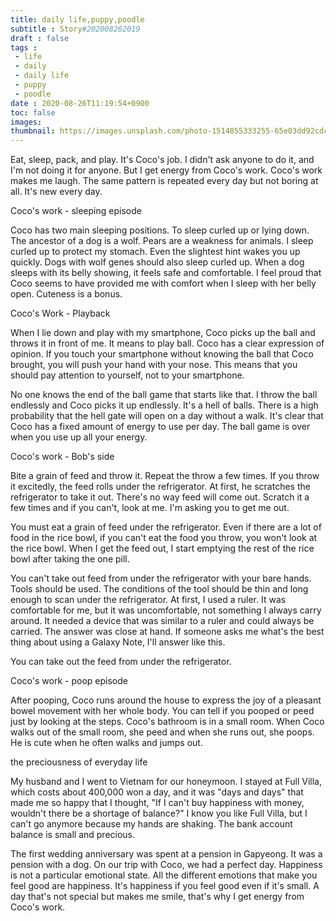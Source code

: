 ```yaml
---
title: daily life,puppy,poodle
subtitle : Story#202008262019
draft : false
tags :
 - life
 - daily
 - daily life 
 - puppy 
 - poodle
date : 2020-08-26T11:19:54+0900
toc: false
images: 
thumbnail: https://images.unsplash.com/photo-1514855333255-65e03dd92cdc?ixlib=rb-1.2.1&q=80&fm=jpg&crop=entropy&cs=tinysrgb&w=1080&fit=max&ixid=eyJhcHBfaWQiOjE1NTU0OX0
---
```


Eat, sleep, pack, and play. It's Coco's job. I didn't ask anyone to do it, and I'm not doing it for anyone. But I get energy from Coco's work. Coco's work makes me laugh. The same pattern is repeated every day but not boring at all. It's new every day.  

Coco's work - sleeping episode  

Coco has two main sleeping positions. To sleep curled up or lying down. The ancestor of a dog is a wolf. Pears are a weakness for animals. I sleep curled up to protect my stomach. Even the slightest hint wakes you up quickly. Dogs with wolf genes should also sleep curled up. When a dog sleeps with its belly showing, it feels safe and comfortable. I feel proud that Coco seems to have provided me with comfort when I sleep with her belly open. Cuteness is a bonus.  

Coco's Work - Playback  

When I lie down and play with my smartphone, Coco picks up the ball and throws it in front of me. It means to play ball. Coco has a clear expression of opinion. If you touch your smartphone without knowing the ball that Coco brought, you will push your hand with your nose. This means that you should pay attention to yourself, not to your smartphone.  

No one knows the end of the ball game that starts like that. I throw the ball endlessly and Coco picks it up endlessly. It's a hell of balls. There is a high probability that the hell gate will open on a day without a walk. It's clear that Coco has a fixed amount of energy to use per day. The ball game is over when you use up all your energy.  

Coco's work - Bob's side  

Bite a grain of feed and throw it. Repeat the throw a few times. If you throw it excitedly, the feed rolls under the refrigerator. At first, he scratches the refrigerator to take it out. There's no way feed will come out. Scratch it a few times and if you can't, look at me. I'm asking you to get me out.  

You must eat a grain of feed under the refrigerator. Even if there are a lot of food in the rice bowl, if you can't eat the food you throw, you won't look at the rice bowl. When I get the feed out, I start emptying the rest of the rice bowl after taking the one pill.  

You can't take out feed from under the refrigerator with your bare hands. Tools should be used. The conditions of the tool should be thin and long enough to scan under the refrigerator. At first, I used a ruler. It was comfortable for me, but it was uncomfortable, not something I always carry around. It needed a device that was similar to a ruler and could always be carried. The answer was close at hand. If someone asks me what's the best thing about using a Galaxy Note, I'll answer like this.  

You can take out the feed from under the refrigerator.  

Coco's work - poop episode  

After pooping, Coco runs around the house to express the joy of a pleasant bowel movement with her whole body. You can tell if you pooped or peed just by looking at the steps. Coco's bathroom is in a small room. When Coco walks out of the small room, she peed and when she runs out, she poops. He is cute when he often walks and jumps out.  

the preciousness of everyday life  

My husband and I went to Vietnam for our honeymoon. I stayed at Full Villa, which costs about 400,000 won a day, and it was "days and days" that made me so happy that I thought, "If I can't buy happiness with money, wouldn't there be a shortage of balance?" I know you like Full Villa, but I can't go anymore because my hands are shaking. The bank account balance is small and precious.  

The first wedding anniversary was spent at a pension in Gapyeong. It was a pension with a dog. On our trip with Coco, we had a perfect day. Happiness is not a particular emotional state. All the different emotions that make you feel good are happiness. It's happiness if you feel good even if it's small. A day that's not special but makes me smile, that's why I get energy from Coco's work.  


